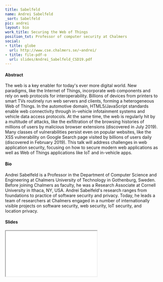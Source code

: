 ```yaml
---
title: Sabelfeld
name: Andrei Sabelfeld
_sort: Sabelfeld
pic: andrei
layout: bio
work_title: Securing the Web of Things
position_txt: Professor of computer security at Chalmers
social:
- title: globe
  url: http://www.cse.chalmers.se/~andrei/
- title: file-pdf-o
  url: slides/Andrei_Sabelfeld_CSD19.pdf
---
```


#### Abstract
The web is a key enabler for today's ever more digital world. New paradigms, like the Internet of Things, incorporate web components and rely on web protocols for interoperability. Billions of devices from printers to smart TVs routinely run web servers and clients, forming a heterogeneous Web of Things. In the automotive domain, HTML5/JavaScript standards enable web connectivity through in-vehicle infotainment systems and vehicle data access protocols. At the same time, the web is regularly hit by a multitude of attacks, like the exfiltration of the browsing histories of millions of users by malicious browser extensions (discovered in July 2019). Many classes of vulnerabilities persist even on popular websites, like the XSS vulnerability on Google Search page visited by billions of users daily (discovered in February 2019). This talk will address challenges in web application security, focusing on how to secure modern web applications as well as Web of Things applications like IoT and in-vehicle apps.

#### Bio
Andrei Sabelfeld is a Professor in the Department of Computer Science and Engineering at Chalmers University of Technology in Gothenburg, Sweden. Before joining Chalmers as faculty, he was a Research Associate at Cornell University in Ithaca, NY, USA. Andrei Sabelfeld's research ranges from foundations to practice of software security and privacy. Today, he leads a team of researchers at Chalmers engaged in a number of internationally visible projects on software security, web security, IoT security, and location privacy.

#### Slides
<iframe class="slides" src="pdf/web/viewer.html?file=/slides/Andrei_Sabelfeld_CSD19.pdf"></iframe>
